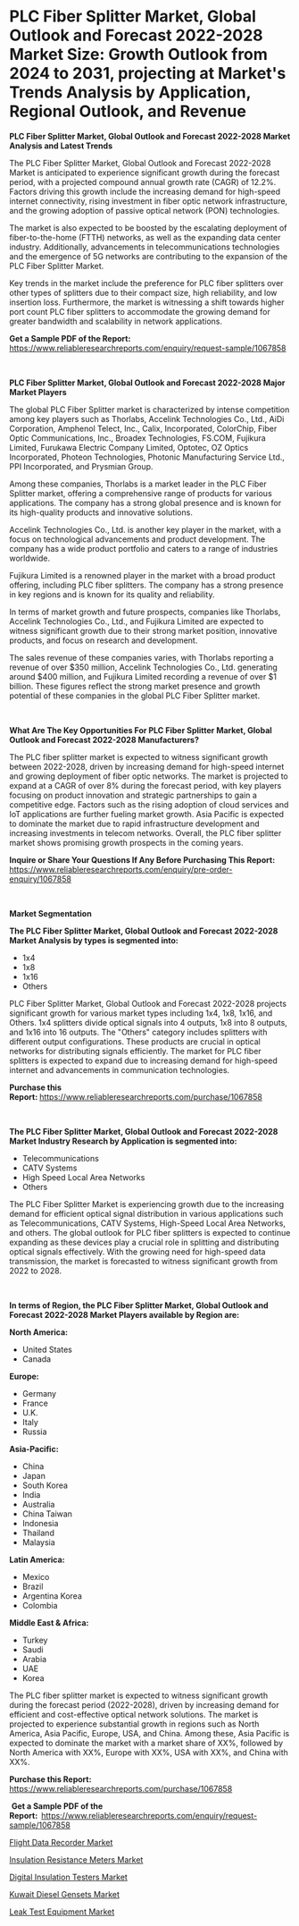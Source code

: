 <p><h1>PLC Fiber Splitter Market, Global Outlook and Forecast 2022-2028 Market Size: Growth Outlook from 2024 to 2031, projecting at Market's Trends Analysis by Application, Regional Outlook, and Revenue</h1></p><p><strong>PLC Fiber Splitter Market, Global Outlook and Forecast 2022-2028 Market Analysis and Latest Trends</strong></p>
<p><p>The PLC Fiber Splitter Market, Global Outlook and Forecast 2022-2028 Market is anticipated to experience significant growth during the forecast period, with a projected compound annual growth rate (CAGR) of 12.2%. Factors driving this growth include the increasing demand for high-speed internet connectivity, rising investment in fiber optic network infrastructure, and the growing adoption of passive optical network (PON) technologies.</p><p>The market is also expected to be boosted by the escalating deployment of fiber-to-the-home (FTTH) networks, as well as the expanding data center industry. Additionally, advancements in telecommunications technologies and the emergence of 5G networks are contributing to the expansion of the PLC Fiber Splitter Market.</p><p>Key trends in the market include the preference for PLC fiber splitters over other types of splitters due to their compact size, high reliability, and low insertion loss. Furthermore, the market is witnessing a shift towards higher port count PLC fiber splitters to accommodate the growing demand for greater bandwidth and scalability in network applications.</p></p>
<p><strong>Get a Sample PDF of the Report:&nbsp;</strong> <a href="https://www.reliableresearchreports.com/enquiry/request-sample/1067858">https://www.reliableresearchreports.com/enquiry/request-sample/1067858</a></p>
<p>&nbsp;</p>
<p><strong>PLC Fiber Splitter Market, Global Outlook and Forecast 2022-2028 Major Market Players</strong></p>
<p><p>The global PLC Fiber Splitter market is characterized by intense competition among key players such as Thorlabs, Accelink Technologies Co., Ltd., AiDi Corporation, Amphenol Telect, Inc., Calix, Incorporated, ColorChip, Fiber Optic Communications, Inc., Broadex Technologies, FS.COM, Fujikura Limited, Furukawa Electric Company Limited, Optotec, OZ Optics Incorporated, Photeon Technologies, Photonic Manufacturing Service Ltd., PPI Incorporated, and Prysmian Group.</p><p>Among these companies, Thorlabs is a market leader in the PLC Fiber Splitter market, offering a comprehensive range of products for various applications. The company has a strong global presence and is known for its high-quality products and innovative solutions.</p><p>Accelink Technologies Co., Ltd. is another key player in the market, with a focus on technological advancements and product development. The company has a wide product portfolio and caters to a range of industries worldwide.</p><p>Fujikura Limited is a renowned player in the market with a broad product offering, including PLC fiber splitters. The company has a strong presence in key regions and is known for its quality and reliability.</p><p>In terms of market growth and future prospects, companies like Thorlabs, Accelink Technologies Co., Ltd., and Fujikura Limited are expected to witness significant growth due to their strong market position, innovative products, and focus on research and development.</p><p>The sales revenue of these companies varies, with Thorlabs reporting a revenue of over $350 million, Accelink Technologies Co., Ltd. generating around $400 million, and Fujikura Limited recording a revenue of over $1 billion. These figures reflect the strong market presence and growth potential of these companies in the global PLC Fiber Splitter market.</p></p>
<p>&nbsp;</p>
<p><strong>What Are The Key Opportunities For PLC Fiber Splitter Market, Global Outlook and Forecast 2022-2028 Manufacturers?</strong></p>
<p><p>The PLC fiber splitter market is expected to witness significant growth between 2022-2028, driven by increasing demand for high-speed internet and growing deployment of fiber optic networks. The market is projected to expand at a CAGR of over 8% during the forecast period, with key players focusing on product innovation and strategic partnerships to gain a competitive edge. Factors such as the rising adoption of cloud services and IoT applications are further fueling market growth. Asia Pacific is expected to dominate the market due to rapid infrastructure development and increasing investments in telecom networks. Overall, the PLC fiber splitter market shows promising growth prospects in the coming years.</p></p>
<p><strong>Inquire or Share Your Questions If Any Before Purchasing This Report:</strong> <a href="https://www.reliableresearchreports.com/enquiry/pre-order-enquiry/1067858">https://www.reliableresearchreports.com/enquiry/pre-order-enquiry/1067858</a></p>
<p>&nbsp;</p>
<p><strong>Market Segmentation</strong></p>
<p><strong>The PLC Fiber Splitter Market, Global Outlook and Forecast 2022-2028 Market Analysis by types is segmented into:</strong></p>
<p><ul><li>1x4</li><li>1x8</li><li>1x16</li><li>Others</li></ul></p>
<p><p>PLC Fiber Splitter Market, Global Outlook and Forecast 2022-2028 projects significant growth for various market types including 1x4, 1x8, 1x16, and Others. 1x4 splitters divide optical signals into 4 outputs, 1x8 into 8 outputs, and 1x16 into 16 outputs. The "Others" category includes splitters with different output configurations. These products are crucial in optical networks for distributing signals efficiently. The market for PLC fiber splitters is expected to expand due to increasing demand for high-speed internet and advancements in communication technologies.</p></p>
<p><strong>Purchase this Report:&nbsp;</strong><a href="https://www.reliableresearchreports.com/purchase/1067858">https://www.reliableresearchreports.com/purchase/1067858</a></p>
<p>&nbsp;</p>
<p><strong>The PLC Fiber Splitter Market, Global Outlook and Forecast 2022-2028 Market Industry Research by Application is segmented into:</strong></p>
<p><ul><li>Telecommunications</li><li>CATV Systems</li><li>High Speed Local Area Networks</li><li>Others</li></ul></p>
<p><p>The PLC Fiber Splitter Market is experiencing growth due to the increasing demand for efficient optical signal distribution in various applications such as Telecommunications, CATV Systems, High-Speed Local Area Networks, and others. The global outlook for PLC fiber splitters is expected to continue expanding as these devices play a crucial role in splitting and distributing optical signals effectively. With the growing need for high-speed data transmission, the market is forecasted to witness significant growth from 2022 to 2028.</p></p>
<p>&nbsp;</p>
<p><strong>In terms of Region, the PLC Fiber Splitter Market, Global Outlook and Forecast 2022-2028 Market Players available by Region are:</strong></p>
<p>
    <p> <strong> North America: </strong>
        <ul>
            <li>United States</li>
            <li>Canada</li>
        </ul>
        </p> 
    <p> <strong> Europe: </strong>
        <ul>
            <li>Germany</li>
            <li>France</li>
            <li>U.K.</li>
            <li>Italy</li>
            <li>Russia</li>
        </ul>
        </p> 
    <p> <strong> Asia-Pacific: </strong>
        <ul>
            <li>China</li>
            <li>Japan</li>
            <li>South Korea</li>
            <li>India</li>
            <li>Australia</li>
            <li>China Taiwan</li>
            <li>Indonesia</li>
            <li>Thailand</li>
            <li>Malaysia</li>
        </ul>
        </p> 
    <p> <strong> Latin America: </strong>
        <ul>
            <li>Mexico</li>
            <li>Brazil</li>
            <li>Argentina Korea</li>
            <li>Colombia</li>
        </ul>
        </p> 
    <p> <strong> Middle East & Africa: </strong>
        <ul>
            <li>Turkey</li>
            <li>Saudi</li>
            <li>Arabia</li>
            <li>UAE</li>
            <li>Korea</li>
        </ul>
    </p>
    </p>
<p><p>The PLC fiber splitter market is expected to witness significant growth during the forecast period (2022-2028), driven by increasing demand for efficient and cost-effective optical network solutions. The market is projected to experience substantial growth in regions such as North America, Asia Pacific, Europe, USA, and China. Among these, Asia Pacific is expected to dominate the market with a market share of XX%, followed by North America with XX%, Europe with XX%, USA with XX%, and China with XX%.</p></p>
<p><strong>Purchase this Report: </strong><a href="https://www.reliableresearchreports.com/purchase/1067858">https://www.reliableresearchreports.com/purchase/1067858</a></p>
<p>&nbsp;<strong>Get a Sample PDF of the Report:&nbsp;&nbsp;</strong><a href="https://www.reliableresearchreports.com/enquiry/request-sample/1067858">https://www.reliableresearchreports.com/enquiry/request-sample/1067858</a></p>
<p><strong></strong></p>
<p><p><a href="https://medium.com/@rowannolan544/flight-data-recorder-market-competitive-analysis-market-trends-and-forecast-to-2031-6c3e1a1a216e">Flight Data Recorder Market</a></p><p><a href="https://medium.com/@joshuabaker550/insulation-resistance-meters-market-competitive-analysis-market-trends-and-forecast-to-2031-063e5e076ff5">Insulation Resistance Meters Market</a></p><p><a href="https://medium.com/@joshuabaker550/digital-insulation-testers-nbsp-market-focuses-on-market-share-size-and-projected-forecast-till-59bc29a3194e">Digital Insulation Testers Market</a></p><p><a href="https://medium.com/@rowannolan544/kuwait-diesel-gensets-market-analysis-its-cagr-market-segmentation-and-global-industry-overview-896b30e41424">Kuwait Diesel Gensets Market</a></p><p><a href="https://medium.com/@rowannolan544/leak-test-equipment-market-analysis-its-cagr-market-segmentation-and-global-industry-overview-0a3fdc5b6c3a">Leak Test Equipment Market</a></p></p>